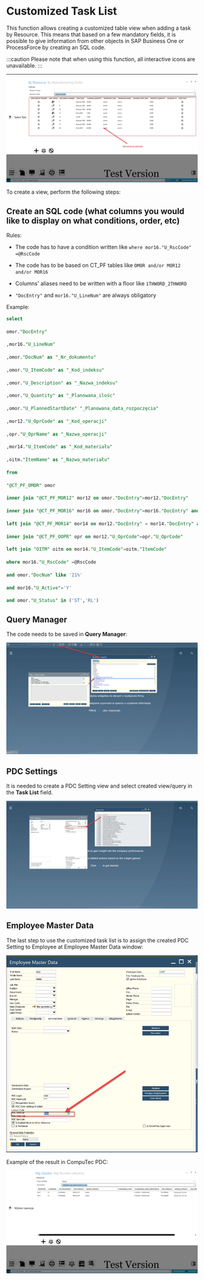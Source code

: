 # Customized Task List

This function allows creating a customized table view when adding a task by Resource. This means that based on a few mandatory fields, it is possible to give information from other objects in SAP Business One or ProcessForce by creating an SQL code.

:::caution
Please note that when using this function, all interactive icons are unavailable.
:::

---

![Customized Table](./media/customized-task-list/customized-table-view.webp)

To create a view, perform the following steps:

## Create an SQL code (what columns you would like to display on what conditions, order, etc)

Rules:

- The code has to have a condition written like `where mor16."U_RscCode" =@RscCode`

- The code has to be based on CT_PF tables like `OMOR and/or MOR12 and/or MOR16`

- Columns' aliases need to be written with a floor like `1THWORD_2THWORD`

- `"DocEntry"` and `mor16."U_LineNum"` are always obligatory

Example:

```SQL
select

omor."DocEntry"

,mor16."U_LineNum"

,omor."DocNum" as "_Nr_dokumentu"

,omor."U_ItemCode" as "_Kod_indeksu"

,omor."U_Description" as "_Nazwa_indeksu"

,omor."U_Quantity" as "_Planowana_ilośc"

,omor."U_PlannedStartDate" "_Planowana_data_rozpoczęcia"

,mor12."U_OprCode" as "_Kod_operacji"

,opr."U_OprName" as "_Nazwa_operacji"

,mor14."U_ItemCode" as "_Kod_materiału"

,oitm."ItemName" as "_Nazwa_materiału"

from

"@CT_PF_OMOR" omor

inner join "@CT_PF_MOR12" mor12 on omor."DocEntry"=mor12."DocEntry"

inner join "@CT_PF_MOR16" mor16 on omor."DocEntry"=mor16."DocEntry" and mor12."U_RtgOprCode"=mor16."U_RtgOprCode"

left join "@CT_PF_MOR14" mor14 on mor12."DocEntry" = mor14."DocEntry" and mor12."U_RtgOprCode"=mor14."U_RtgOprCode"

inner join "@CT_PF_OOPR" opr on mor12."U_OprCode"=opr."U_OprCode"

left join "OITM" oitm on mor14."U_ItemCode"=oitm."ItemCode"

where mor16."U_RscCode" =@RscCode

and omor."DocNum" like '21%'

and mor16."U_Active"='Y'

and omor."U_Status" in ('ST','RL')
```

## Query Manager

The code needs to be saved in **Query Manager**:

![Query Manager](./media/customized-task-list/query-manager.webp)

## PDC Settings

It is needed to create a PDC Setting view and select created view/query in the **Task List** field.

![Task List](./media/customized-task-list/task-list.webp)

## Employee Master Data

The last step to use the customized task list is to assign the created PDC Setting to Employee at Employee Master Data window:

![Employee Master Data](./media/customized-task-list/employee-master-data.webp)

Example of the result in CompuTec PDC:

![Customization](./media/customized-task-list/customization-example.webp)
